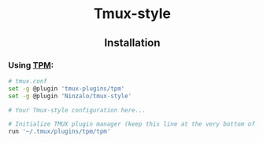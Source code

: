 <h1 align="center">Tmux-style</h1>
<h2 align="center">Installation</h2>

### Using [TPM](https://github.com/tmux-plugins/tpm):

```sh
# tmux.conf
set -g @plugin 'tmux-plugins/tpm'
set -g @plugin 'Ninzalo/tmux-style'

# Your Tmux-style configuration here...

# Initialize TMUX plugin manager (keep this line at the very bottom of tmux.conf)
run '~/.tmux/plugins/tpm/tpm'
```
